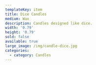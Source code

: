 ```yaml
---
templateKey: item
title: Dice Candles
medium: Wax
description: Candles designed like dice.
width: '0.79'
height: '0.79'
sold: false
available: true
large_image: /img/candle-dice.jpg
categories:
  - category: Candles
---
```


